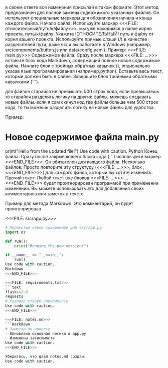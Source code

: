 
в своем ответе все изменения присылай в таком формате.
Этот метод предназначен для полной замены содержимого указанных файлов. Он использует специальные маркеры для обозначения начала и конца каждого файла.
Начало файла: Используйте маркер <<<FILE: относительный/путь/к/файлу>>>. мы уже находимся в папке корня проекта.
путь/к/файлу: Укажите !ОТНОСИТЕЛЬНЫЙ! путь к файлу от корня вашего проекта. Используйте прямые слэши (/) в качестве разделителей пути, даже если вы работаете в Windows (например, src/components/button.js или data/config.yaml).
Пример: <<<FILE: main.py>>>
Содержимое файла: Сразу после маркера <<<FILE: ...>>> вставьте блок кода Markdown, содержащий полное новое содержимое файла.
Начните блок с тройных обратных кавычек (), опционально указав язык программирования (например,python).
Вставьте весь текст, который должен быть в файле.
Завершите блок тройными обратными кавычками (```).

для файлов старайся не превышать 500 строк кода, если превышаешь то старайся разделять логику на другие файлы, можешь создавать новые файлы. если я сам скинул код где файлы больше чем 500 строк кода, то ты можешь разделить логику на новые файлы для удобства.

Пример:
# Новое содержимое файла main.py
print("Hello from the updated file!")
Use code with caution.
Python
Конец файла: Сразу после закрывающего блока кода (```) используйте маркер <<<END_FILE>>>. Он обязателен для каждого файла.
Несколько файлов: Просто повторите эту структуру (<<<FILE: ...>>>, блок , <<<END_FILE>>>) для каждого файла, который вы хотите изменить.
Прочий текст: Любой текст вне блоков <<<FILE: ...>>> ... <<<END_FILE>>> будет проигнорирован программой при применении изменений. Вы можете использовать это для добавления своих комментариев или заметок в тексте.

Пример для метода Markdown:
Это комментарий, он будет проигнорирован.

<<<FILE: src/app.py>>>
```python
# Полностью новое содержимое для src/app.py
import os

def run():
    print("Running the new version!")

if __name__ == "__main__":
    run()
Use code with caution.
Markdown
<<<END_FILE>>>

<<<FILE: requirements.txt>>>
```text
flask>=2.0
requests
# Удалили старую зависимость
Use code with caution.
<<<END_FILE>>>

<<<FILE: notes.md>>>
```markdown
# Заметки по проекту
- Обновлена основная логика в app.py
- Изменены зависимости
Use code with caution.
<<<END_FILE>>>

Убедитесь, что файл notes.md создан.
Use code with caution.


